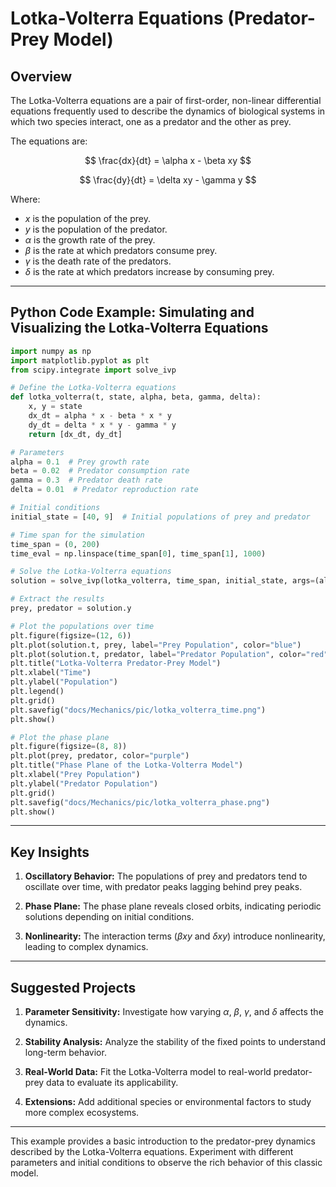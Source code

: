 # Lotka-Volterra Equations (Predator-Prey Model)

## Overview

The Lotka-Volterra equations are a pair of first-order, non-linear differential equations frequently used to describe the dynamics of biological systems in which two species interact, one as a predator and the other as prey.

The equations are:

$$
\frac{dx}{dt} = \alpha x - \beta xy
$$

$$
\frac{dy}{dt} = \delta xy - \gamma y
$$

Where:

- $x$ is the population of the prey.
- $y$ is the population of the predator.
- $\alpha$ is the growth rate of the prey.
- $\beta$ is the rate at which predators consume prey.
- $\gamma$ is the death rate of the predators.
- $\delta$ is the rate at which predators increase by consuming prey.

---

## Python Code Example: Simulating and Visualizing the Lotka-Volterra Equations

```python
import numpy as np
import matplotlib.pyplot as plt
from scipy.integrate import solve_ivp

# Define the Lotka-Volterra equations
def lotka_volterra(t, state, alpha, beta, gamma, delta):
    x, y = state
    dx_dt = alpha * x - beta * x * y
    dy_dt = delta * x * y - gamma * y
    return [dx_dt, dy_dt]

# Parameters
alpha = 0.1  # Prey growth rate
beta = 0.02  # Predator consumption rate
gamma = 0.3  # Predator death rate
delta = 0.01  # Predator reproduction rate

# Initial conditions
initial_state = [40, 9]  # Initial populations of prey and predator

# Time span for the simulation
time_span = (0, 200)
time_eval = np.linspace(time_span[0], time_span[1], 1000)

# Solve the Lotka-Volterra equations
solution = solve_ivp(lotka_volterra, time_span, initial_state, args=(alpha, beta, gamma, delta), t_eval=time_eval, method='RK45')

# Extract the results
prey, predator = solution.y

# Plot the populations over time
plt.figure(figsize=(12, 6))
plt.plot(solution.t, prey, label="Prey Population", color="blue")
plt.plot(solution.t, predator, label="Predator Population", color="red")
plt.title("Lotka-Volterra Predator-Prey Model")
plt.xlabel("Time")
plt.ylabel("Population")
plt.legend()
plt.grid()
plt.savefig("docs/Mechanics/pic/lotka_volterra_time.png")
plt.show()

# Plot the phase plane
plt.figure(figsize=(8, 8))
plt.plot(prey, predator, color="purple")
plt.title("Phase Plane of the Lotka-Volterra Model")
plt.xlabel("Prey Population")
plt.ylabel("Predator Population")
plt.grid()
plt.savefig("docs/Mechanics/pic/lotka_volterra_phase.png")
plt.show()
```

---

## Key Insights

1. **Oscillatory Behavior:** The populations of prey and predators tend to oscillate over time, with predator peaks lagging behind prey peaks.

2. **Phase Plane:** The phase plane reveals closed orbits, indicating periodic solutions depending on initial conditions.

3. **Nonlinearity:** The interaction terms ($\beta xy$ and $\delta xy$) introduce nonlinearity, leading to complex dynamics.

---

## Suggested Projects

1. **Parameter Sensitivity:** Investigate how varying $\alpha$, $\beta$, $\gamma$, and $\delta$ affects the dynamics.

2. **Stability Analysis:** Analyze the stability of the fixed points to understand long-term behavior.

3. **Real-World Data:** Fit the Lotka-Volterra model to real-world predator-prey data to evaluate its applicability.

4. **Extensions:** Add additional species or environmental factors to study more complex ecosystems.

---

This example provides a basic introduction to the predator-prey dynamics described by the Lotka-Volterra equations. Experiment with different parameters and initial conditions to observe the rich behavior of this classic model.
